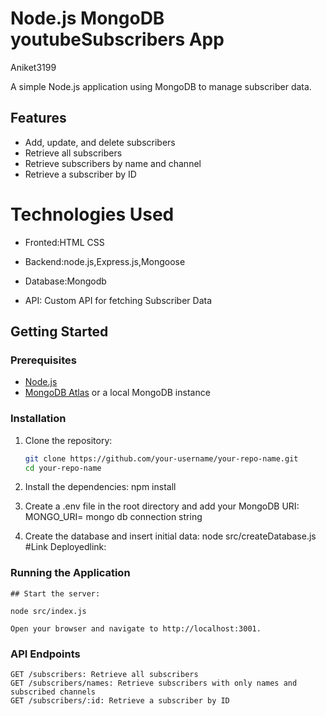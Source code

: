 # Node.js MongoDB youtubeSubscribers App
Aniket3199

A simple Node.js application using MongoDB to manage subscriber data.

## Features

- Add, update, and delete subscribers
- Retrieve all subscribers
- Retrieve subscribers by name and channel
- Retrieve a subscriber by ID
  

# Technologies Used
- Fronted:HTML CSS

- Backend:node.js,Express.js,Mongoose

- Database:Mongodb
- API: Custom API for fetching Subscriber Data
  

## Getting Started

### Prerequisites

- [Node.js](https://nodejs.org/en/)
- [MongoDB Atlas](https://www.mongodb.com/cloud/atlas) or a local MongoDB instance

### Installation

1. Clone the repository:

   ```sh
   git clone https://github.com/your-username/your-repo-name.git
   cd your-repo-name
2. Install the dependencies:
    npm install

3. Create a .env file in the root directory and add your MongoDB URI:
    MONGO_URI= mongo db connection string

4. Create the database and insert initial data:
    node src/createDatabase.js
   #Link
   Deployedlink:

### Running the Application

    ## Start the server:

    node src/index.js

    Open your browser and navigate to http://localhost:3001.

### API Endpoints

    GET /subscribers: Retrieve all subscribers
    GET /subscribers/names: Retrieve subscribers with only names and subscribed channels
    GET /subscribers/:id: Retrieve a subscriber by ID
